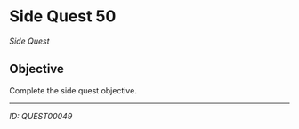 # Side Quest 50

*Side Quest*

## Objective
Complete the side quest objective.

---
*ID: QUEST00049*